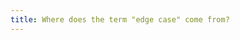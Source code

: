 ```yaml
---
title: Where does the term "edge case" come from?
---
```


<!--
  https://news.ycombinator.com/item?id=39672824
  https://en.wikipedia.org/wiki/Corner_case
-->
